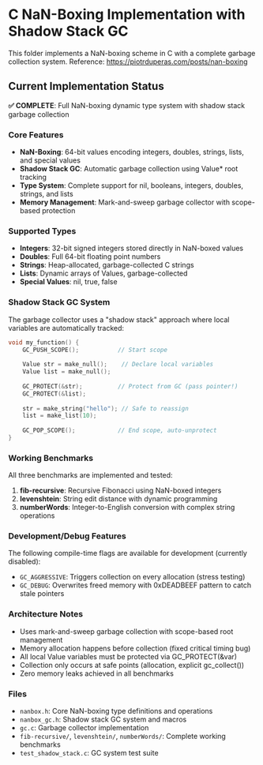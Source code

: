 # C NaN-Boxing Implementation with Shadow Stack GC

This folder implements a NaN-boxing scheme in C with a complete garbage collection system. Reference:
	https://piotrduperas.com/posts/nan-boxing

## Current Implementation Status

**✅ COMPLETE**: Full NaN-boxing dynamic type system with shadow stack garbage collection

### Core Features

- **NaN-Boxing**: 64-bit values encoding integers, doubles, strings, lists, and special values
- **Shadow Stack GC**: Automatic garbage collection using Value* root tracking
- **Type System**: Complete support for nil, booleans, integers, doubles, strings, and lists
- **Memory Management**: Mark-and-sweep garbage collector with scope-based protection

### Supported Types

- **Integers**: 32-bit signed integers stored directly in NaN-boxed values
- **Doubles**: Full 64-bit floating point numbers
- **Strings**: Heap-allocated, garbage-collected C strings
- **Lists**: Dynamic arrays of Values, garbage-collected
- **Special Values**: nil, true, false

### Shadow Stack GC System

The garbage collector uses a "shadow stack" approach where local variables are automatically tracked:

```c
void my_function() {
    GC_PUSH_SCOPE();           // Start scope
    
    Value str = make_null();    // Declare local variables
    Value list = make_null();
    
    GC_PROTECT(&str);          // Protect from GC (pass pointer!)
    GC_PROTECT(&list);
    
    str = make_string("hello"); // Safe to reassign
    list = make_list(10);
    
    GC_POP_SCOPE();            // End scope, auto-unprotect
}
```

### Working Benchmarks

All three benchmarks are implemented and tested:

1. **fib-recursive**: Recursive Fibonacci using NaN-boxed integers
2. **levenshtein**: String edit distance with dynamic programming  
3. **numberWords**: Integer-to-English conversion with complex string operations

### Development/Debug Features

The following compile-time flags are available for development (currently disabled):

- `GC_AGGRESSIVE`: Triggers collection on every allocation (stress testing)
- `GC_DEBUG`: Overwrites freed memory with 0xDEADBEEF pattern to catch stale pointers

### Architecture Notes

- Uses mark-and-sweep garbage collection with scope-based root management
- Memory allocation happens before collection (fixed critical timing bug)
- All local Value variables must be protected via GC_PROTECT(&var)
- Collection only occurs at safe points (allocation, explicit gc_collect())
- Zero memory leaks achieved in all benchmarks

### Files

- `nanbox.h`: Core NaN-boxing type definitions and operations
- `nanbox_gc.h`: Shadow stack GC system and macros  
- `gc.c`: Garbage collector implementation
- `fib-recursive/`, `levenshtein/`, `numberWords/`: Complete working benchmarks
- `test_shadow_stack.c`: GC system test suite

